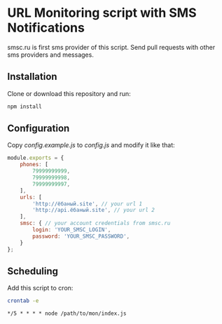# URL Monitoring script with SMS Notifications

smsc.ru is first sms provider of this script. Send pull requests with other sms providers and messages.

## Installation

Clone or download this repository and run:

```bash
npm install
```

## Configuration

Copy *config.example.js* to *config.js* and modify it like that:

```js
module.exports = {
    phones: [
        79999999999,
        79999999998,
        79999999997,
    ],
    urls: [
        'http://ёбаный.site', // your url 1
        'http://api.ёбаный.site', // your url 2
    ],
    smsc: { // your account credentials from smsc.ru
        login: 'YOUR_SMSC_LOGIN',
        password: 'YOUR_SMSC_PASSWORD',
    }
};
```

## Scheduling

Add this script to cron:

```bash
crontab -e
```

```
*/5 * * * * node /path/to/mon/index.js
```
